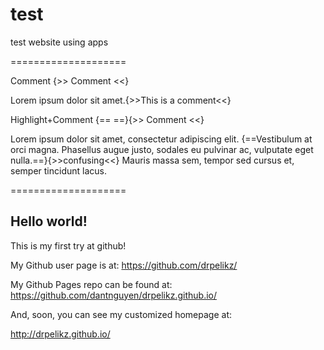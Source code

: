 # test
test website using apps

====================

Comment {>> Comment <<}

Lorem ipsum dolor sit amet.{>>This is a comment<<}

Highlight+Comment {== ==}{>> Comment <<}

Lorem ipsum dolor sit amet, consectetur adipiscing elit. {==Vestibulum at orci magna. Phasellus augue justo, sodales eu pulvinar ac, vulputate eget nulla.==}{>>confusing<<} Mauris massa sem, tempor sed cursus et, semper tincidunt lacus.


[//]: # (This may be the most platform independent comment)
[//]: # (dantnguyen.github.io)
====================

## Hello world!

This is my first try at github!

My Github user page is at: 
https://github.com/drpelikz/

My Github Pages repo can be found at:  
https://github.com/dantnguyen/drpelikz.github.io/

And, soon, you can see my customized homepage at:

http://drpelikz.github.io/
